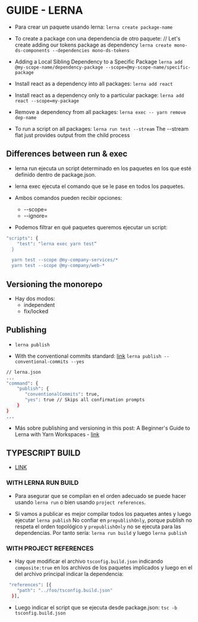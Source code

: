 # GUIDE - LERNA

* Para crear un paquete usando lerna: `lerna create package-name`

* To create a package con una dependencia de otro paquete:
  // Let's create adding our tokens package as dependency
  `lerna create mono-ds-components --dependencies mono-ds-tokens`

* Adding a Local Sibling Dependency to a Specific Package
  `lerna add @my-scope-name/dependency-package --scope=@my-scope-name/specific-package`

* Install react as a dependency into all packages: `lerna add react`

* Install react as a dependency only to a particular package: `lerna add react --scope=my-package`

* Remove a dependency from all packages: `lerna exec -- yarn remove dep-name`

* To run a script on all packages: `lerna run test --stream`
  The --stream flat just provides output from the child process

## Differences between run & exec

* lerna run ejecuta un script determinado en los paquetes en los que esté definido dentro de package.json.
* lerna exec ejecuta el comando que se le pase en todos los paquetes.
* Ambos comandos pueden recibir opciones:
  * --scope=<packages>
  * --ignore=<packages>

* Podemos filtrar en qué paquetes queremos ejecutar un script:

```bash
"scripts": {
    "test": "lerna exec yarn test“
  }

  yarn test --scope @my-company-services/*
  yarn test --scope @my-company/web-*
```

## Versioning the monorepo

* Hay dos modos:
  * independent
  * fix/locked

## Publishing

* `lerna publish`

* With the conventional commits standard: [link](https://www.conventionalcommits.org/en/v1.0.0-beta.2/)
  `lerna publish --conventional-commits --yes`

```bash
// lerna.json
...
"command": {
    "publish": {
       "conventionalCommits": true,
       "yes": true // Skips all confirmation prompts
    }
}
...
```

* Más sobre publishing and versioning in this post: A Beginner's Guide to Lerna with Yarn Workspaces - [link](https://medium.com/@jsilvax/a-workflow-guide-for-lerna-with-yarn-workspaces-60f97481149d)

## TYPESCRIPT BUILD

* [LINK](https://medium.com/@NiGhTTraX/how-to-set-up-a-typescript-monorepo-with-lerna-c6acda7d4559)

### WITH LERNA RUN BUILD

* Para asegurar que se compilan en el orden adecuado se puede hacer usando `lerna run` o bien usando `project references`.

* Si vamos a publicar es mejor compilar todos los paquetes antes y luego ejecutar `lerna publish`
  No confiar en `prepublishOnly`, porque publish no respeta el orden topológico y `prepublishOnly` no se ejecuta para las dependencias.
  Por tanto sería:
  `lerna run build` y luego `lerna publish`

### WITH PROJECT REFERENCES
  
* Hay que modificar el archivo `tsconfig.build.json` indicando `composite:true` en los archivos de los paquetes implicados y luego en el del archivo principal indicar la dependencia:

```bash
 "references": [{
    "path": "../foo/tsconfig.build.json"
  }],
```

* Luego indicar el script que se ejecuta desde package.json: `tsc -b tsconfig.build.json`
